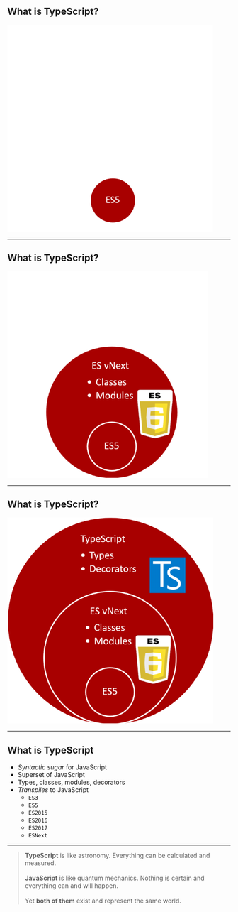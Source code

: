 <!-- .element data-transition="slide-in fade-out"-->

## What is TypeScript?

![es5](resources/es5.png)

---

<!-- .element data-transition="fade-in fade-out"-->

## What is TypeScript?

![esvnext](resources/es5-esvnext.png)

---

<!-- .element data-transition="fade-in fade-out"-->

## What is TypeScript?

![typescript](resources/es5-esvnext-typescript.png)

---

<!-- .element data-transition="fade-in slide-out"-->

## What is TypeScript

* *Syntactic sugar* for JavaScript
* Superset of JavaScript
* Types, classes, modules, decorators
* *Transpiles* to JavaScript
    * `ES3`
    * `ES5`
    * `ES2015`
    * `ES2016`
    * `ES2017`
    * `ESNext`

---

> **TypeScript** is like astronomy. Everything can be calculated and measured. <br /><br />
**JavaScript** is like quantum mechanics. Nothing is certain and everything can and will happen. <br /><br />
Yet **both of them** exist and represent the same world.
